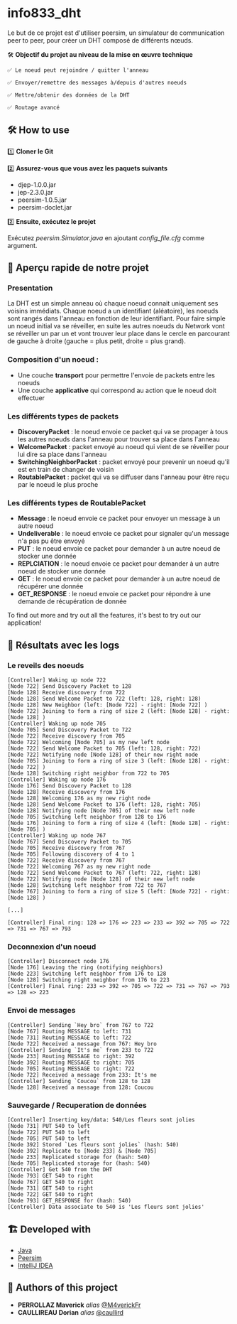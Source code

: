 # info833_dht

Le but de ce projet est d'utiliser peersim, un simulateur de communication peer to peer, pour créer un DHT composé de différents nœuds.

🛠️ **Objectif du projet au niveau de la mise en œuvre technique**

    ✅ Le noeud peut rejoindre / quitter l'anneau

    ✅ Envoyer/remettre des messages à/depuis d'autres noeuds

    ✅ Mettre/obtenir des données de la DHT

    ✅ Routage avancé

## 🛠️ **How to use** 

1️⃣ **Cloner le Git**

2️⃣ **Assurez-vous que vous avez les paquets suivants** 
* djep-1.0.0.jar
* jep-2.3.0.jar
* peersim-1.0.5.jar
* peersim-doclet.jar

2️⃣ **Ensuite, exécutez le projet**

Exécutez *peersim.Simulator.java* en ajoutant *config_file.cfg* comme argument.

## 👀 Aperçu rapide de notre projet 

### Presentation
La DHT est un simple anneau où chaque noeud connait uniquement ses voisins immédiats.
Chaque noeud a un identifiant (aléatoire), les noeuds sont rangés dans l'anneau en fonction de leur identifiant.
Pour faire simple un noeud initial va se réveiller, en suite les autres noeuds du Network vont se réveiller un par un et vont trouver leur place dans le cercle en parcourant de gauche à droite (gauche = plus petit, droite = plus grand).

### Composition d'un noeud :
- Une couche **transport** pour permettre l'envoie de packets entre les noeuds
- Une couche **applicative** qui correspond au action que le noeud doit effectuer

### Les différents types de packets
- **DiscoveryPacket** : le noeud envoie ce packet qui va se propager à tous les autres noeuds dans l'anneau pour trouver sa place dans l'anneau
- **WelcomePacket** : packet envoyé au noeud qui vient de se réveiller pour lui dire sa place dans l'anneau
- **SwitchingNeighborPacket** : packet envoyé pour prevenir un noeud qu'il est en train de changer de voisin
- **RoutablePacket** : packet qui va se diffuser dans l'anneau pour être reçu par le noeud le plus proche

### Les différents types de RoutablePacket
- **Message** : le noeud envoie ce packet pour envoyer un message à un autre noeud
- **Undeliverable** : le noeud envoie ce packet pour signaler qu'un message n'a pas pu être envoyé
- **PUT** : le noeud envoie ce packet pour demander à un autre noeud de stocker une donnée
- **REPLCIATION** : le noeud envoie ce packet pour demander à un autre noeud de stocker une donnée
- **GET** : le noeud envoie ce packet pour demander à un autre noeud de récupérer une donnée
- **GET_RESPONSE** : le noeud envoie ce packet pour répondre à une demande de récupération de donnée

To find out more and try out all the features, it's best to try out our application! 

## 📜 **Résultats avec les logs**

### Le reveils des noeuds
```
[Controller] Waking up node 722
[Node 722] Send Discovery Packet to 128
[Node 128] Receive discovery from 722
[Node 128] Send Welcome Packet to 722 (left: 128, right: 128)
[Node 128] New Neighbor (left: [Node 722] - right: [Node 722] )
[Node 722] Joining to form a ring of size 2 (left: [Node 128] - right: [Node 128] )
[Controller] Waking up node 705
[Node 705] Send Discovery Packet to 722
[Node 722] Receive discovery from 705
[Node 722] Welcoming [Node 705] as my new left node
[Node 722] Send Welcome Packet to 705 (left: 128, right: 722)
[Node 722] Notifying node [Node 128] of their new right node
[Node 705] Joining to form a ring of size 3 (left: [Node 128] - right: [Node 722] )
[Node 128] Switching right neighbor from 722 to 705
[Controller] Waking up node 176
[Node 176] Send Discovery Packet to 128
[Node 128] Receive discovery from 176
[Node 128] Welcoming 176 as my new right node
[Node 128] Send Welcome Packet to 176 (left: 128, right: 705)
[Node 128] Notifying node [Node 705] of their new left node
[Node 705] Switching left neighbor from 128 to 176
[Node 176] Joining to form a ring of size 4 (left: [Node 128] - right: [Node 705] )
[Controller] Waking up node 767
[Node 767] Send Discovery Packet to 705
[Node 705] Receive discovery from 767
[Node 705] Following discovery of 4 to 1
[Node 722] Receive discovery from 767
[Node 722] Welcoming 767 as my new right node
[Node 722] Send Welcome Packet to 767 (left: 722, right: 128)
[Node 722] Notifying node [Node 128] of their new left node
[Node 128] Switching left neighbor from 722 to 767
[Node 767] Joining to form a ring of size 5 (left: [Node 722] - right: [Node 128] )

[...]

[Controller] Final ring: 128 => 176 => 223 => 233 => 392 => 705 => 722 => 731 => 767 => 793
```

### Deconnexion d'un noeud
```
[Controller] Disconnect node 176
[Node 176] Leaving the ring (notifying neighbors)
[Node 223] Switching left neighbor from 176 to 128
[Node 128] Switching right neighbor from 176 to 223
[Controller] Final ring: 233 => 392 => 705 => 722 => 731 => 767 => 793 => 128 => 223
```

### Envoi de messages
```
[Controller] Sending `Hey bro` from 767 to 722
[Node 767] Routing MESSAGE to left: 731
[Node 731] Routing MESSAGE to left: 722
[Node 722] Received a message from 767: Hey bro
[Controller] Sending `It's me` from 233 to 722
[Node 233] Routing MESSAGE to right: 392
[Node 392] Routing MESSAGE to right: 705
[Node 705] Routing MESSAGE to right: 722
[Node 722] Received a message from 233: It's me
[Controller] Sending `Coucou` from 128 to 128
[Node 128] Received a message from 128: Coucou
```

### Sauvegarde / Recuperation de données
```
[Controller] Inserting key/data: 540/Les fleurs sont jolies
[Node 731] PUT 540 to left 
[Node 722] PUT 540 to left 
[Node 705] PUT 540 to left 
[Node 392] Stored `Les fleurs sont jolies` (hash: 540)
[Node 392] Replicate to [Node 233] & [Node 705] 
[Node 233] Replicated storage for (hash: 540)
[Node 705] Replicated storage for (hash: 540)
[Controller] Get 540 from the DHT
[Node 793] GET 540 to right 
[Node 767] GET 540 to right 
[Node 731] GET 540 to right 
[Node 722] GET 540 to right 
[Node 793] GET_RESPONSE for (hash: 540)
[Controller] Data associate to 540 is 'Les fleurs sont jolies'
```

## 🏗️ **Developed with**

* [Java](https://www.java.com/fr/)
* [Peersim](http://peersim.sourceforge.net/)
* [IntelliJ IDEA](https://www.jetbrains.com/idea/)

## 💪 **Authors of this project**

* **PERROLLAZ Maverick** _alias_ [@M4verickFr](https://github.com/M4verickFr)
* **CAULLIREAU Dorian** _alias_ [@caullird](https://github.com/caullird)
